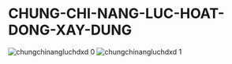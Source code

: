 # CHUNG-CHI-NANG-LUC-HOAT-DONG-XAY-DUNG
![chungchinangluchdxd 0](https://user-images.githubusercontent.com/113705782/204092792-60217138-1223-4eef-afae-5973d5d21795.jpg)
![chungchinangluchdxd 1](https://user-images.githubusercontent.com/113705782/204092795-23314ce2-ec70-44d5-b089-69490c165936.jpg)
